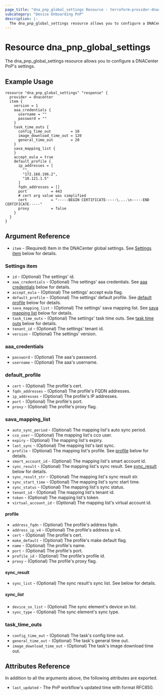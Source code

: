 ```yaml
---
page_title: "dna_pnp_global_settings Resource - terraform-provider-dnacenter"
subcategory: "Device Onboarding PnP"
description: |-
  The dna_pnp_global_settings resource allows you to configure a DNACenter PnP's settings.
---
```


# Resource dna_pnp_global_settings

The dna_pnp_global_settings resource allows you to configure a DNACenter PnP's settings.

## Example Usage

```hcl
resource "dna_pnp_global_settings" "response" {
  provider = dnacenter
  item {
    version = 1
    aaa_credentials {
      username = ""
      password = ""
    }
    task_time_outs {
      config_time_out         = 10
      image_download_time_out = 120
      general_time_out        = 20
    }
    sava_mapping_list {
    }
    accept_eula = true
    default_profile {
      ip_addresses = [
        "",
        "172.168.196.2",
        "10.121.1.5"
      ]
      fqdn_addresses = []
      port           = 443
      # cert arg value was simplified
      cert           = "-----BEGIN CERTIFICATE-----\....\n-----END CERTIFICATE-----"
      proxy          = false
    }
  }
}
```

## Argument Reference

- `item` - (Required) Item in the DNACenter global settings. See [Settings item](#settings-item) below for details.

### Settings item

- `id` - (Optional) The settings' id.
- `aaa_credentials` - (Optional) The settings' aaa credentials. See [aaa credentials](#aaa_credentials) below for details.
- `accept_eula` - (Optional) The settings' accept eula flag.
- `default_profile` - (Optional) The settings' default profile. See [default profile](#default_profile) below for details.
- `sava_mapping_list` - (Optional) The settings' sava mapping list. See [sava mapping list](#sava_mapping_list) below for details.
- `task_time_outs` - (Optional) The settings' task time outs. See [task time outs](#task_time_outs) below for details.
- `tenant_id` - (Optional) The settings' tenant id.
- `version` - (Optional) The settings' version.

### aaa_credentials

- `password` - (Optional) The aaa's password.
- `username` - (Optional) The aaa's username.

### default_profile

- `cert` - (Optional) The profile's cert.
- `fqdn_addresses` - (Optional) The profile's FQDN addresses.
- `ip_addresses` - (Optional) The profile's IP addresses.
- `port` - (Optional) The profile's port.
- `proxy` - (Optional) The profile's proxy flag.

### sava_mapping_list

- `auto_sync_period` - (Optional) The mapping list's auto sync period.
- `cco_user` - (Optional) The mapping list's cco user.
- `expiry` - (Optional) The mapping list's expiry.
- `last_sync` - (Optional) The mapping list's last sync.
- `profile` - (Optional) The mapping list's profile. See [profile](#profile) below for details.
- `smart_account_id` - (Optional) The mapping list's smart account id.
- `sync_result` - (Optional) The mapping list's sync result. See [sync_result](#sync_result) below for details.
- `sync_result_str` - (Optional) The mapping list's sync result str.
- `sync_start_time` - (Optional) The mapping list's sync start time.
- `sync_status` - (Optional) The mapping list's sync status.
- `tenant_id` - (Optional) The mapping list's tenant id.
- `token` - (Optional) The mapping list's token.
- `virtual_account_id` - (Optional) The mapping list's virtual account id.

#### profile

- `address_fqdn` - (Optional) The profile's address fqdn.
- `address_ip_v4` - (Optional) The profile's address ip v4.
- `cert` - (Optional) The profile's cert.
- `make_default` - (Optional) The profile's make default flag.
- `name` - (Optional) The profile's name.
- `port` - (Optional) The profile's port.
- `profile_id` - (Optional) The profile's profile id.
- `proxy` - (Optional) The profile's proxy flag.

#### sync_result

- `sync_list` - (Optional) The sync result's sync list. See below for details.

##### sync_list

- `device_sn_list` - (Optional) The sync element's device sn list.
- `sync_type` - (Optional) The sync element's sync type.

### task_time_outs

- `config_time_out` - (Optional) The task's config time out.
- `general_time_out` - (Optional) The task's general time out.
- `image_download_time_out` - (Optional) The task's image download time out.

## Attributes Reference

In addition to all the arguments above, the following attributes are exported.

- `last_updated` - The PnP workflow's updated time with format RFC850.

